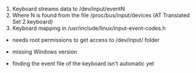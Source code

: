 1) Keyboard streams data to /dev/input/eventN
2) Where N is found from the file /proc/bus/input/devices (AT Translated Set 2 keyboard)
3) Keyboard mapping in /usr/include/linux/input-event-codes.h

* needs root permissions to get access to /dev/input/ folder

* missing Windows version
* finding the event file of the keyboard isn't automatic yet
